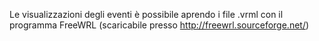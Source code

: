 Le visualizzazioni degli eventi è possibile aprendo i file .vrml con il programma FreeWRL (scaricabile presso http://freewrl.sourceforge.net/)
